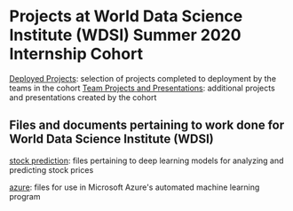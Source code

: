 # Projects at World Data Science Institute (WDSI) Summer 2020 Internship Cohort
[Deployed Projects](https://worlddatascience.tech/projects): selection of projects completed to deployment by the teams in the cohort
[Team Projects and Presentations](https://github.com/Worlddatascience/DataScienceCohort): additional projects and presentations created by the cohort


## Files and documents pertaining to work done for World Data Science Institute (WDSI)
[stock prediction](stock%20prediction): files pertaining to deep learning models for analyzing and predicting stock prices

[azure](azure): files for use in Microsoft Azure's automated machine learning program

